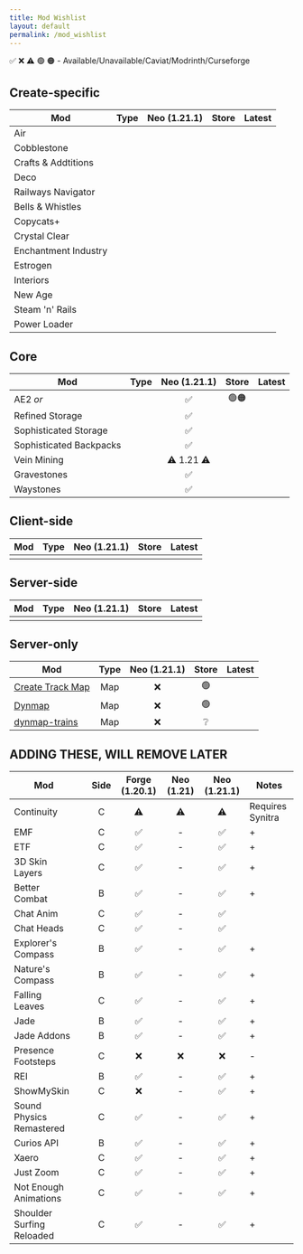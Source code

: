 ```yaml
---
title: Mod Wishlist
layout: default
permalink: /mod_wishlist
---
```

✅ ❌ ⚠️ 🟢 🟠 - Available/Unavailable/Caviat/Modrinth/Curseforge

## Create-specific

| Mod                  | Type | Neo (1.21.1) | Store | Latest |
| -------------------- | :--: | :----------: | :---: | :----: |
| Air                  |      |              |       |        |
| Cobblestone          |      |              |       |        |
| Crafts & Addtitions  |      |              |       |        |
| Deco                 |      |              |       |        |
| Railways Navigator   |      |              |       |        |
| Bells & Whistles     |      |              |       |        |
| Copycats+            |      |              |       |        |
| Crystal Clear        |      |              |       |        |
| Enchantment Industry |      |              |       |        |
| Estrogen             |      |              |       |        |
| Interiors            |      |              |       |        |
| New Age              |      |              |       |        |
| Steam 'n' Rails      |      |              |       |        |
| Power Loader         |      |              |       |        |

## Core

| Mod                     | Type | Neo (1.21.1) | Store | Latest |
| ----------------------- | :--: | :----------: | :---: | :----: |
| AE2 *or*                |      |      ✅       | 🟢🟠  |        |
| Refined Storage         |      |      ✅       |       |        |
| Sophisticated Storage   |      |      ✅       |       |        |
| Sophisticated Backpacks |      |      ✅       |       |        |
| Vein Mining             |      |  ⚠️ 1.21 ⚠️  |       |        |
| Gravestones             |      |      ✅       |       |        |
| Waystones               |      |      ✅       |       |        |

## Client-side

| Mod | Type | Neo (1.21.1) | Store | Latest |
| --- | :--: | :----------: | :---: | :----: |
|     |      |              |       |        |

## Server-side

| Mod | Type | Neo (1.21.1) | Store | Latest |
| --- | :--: | :----------: | :---: | :----: |
|     |      |              |       |        |

## Server-only

| Mod                                                           | Type | Neo (1.21.1) | Store | Latest |
| ------------------------------------------------------------- | :--: | :----------: | :---: | :----: |
| [Create Track Map](https://modrinth.com/mod/create-track-map) | Map  |      ❌       |  🟢   |        |
| [Dynmap](https://modrinth.com/plugin/dynmap)                  | Map  |      ❌       |  🟢   |        |
| [dynmap-trains](https://github.com/Zhincore/dynmap-trains)    | Map  |      ❌       |   ❔   |        |

## ADDING THESE, WILL REMOVE LATER

| Mod                       |     | Side | Forge (1.20.1) | Neo (1.21) | Neo (1.21.1) | Notes            |
| ------------------------- | --- | :--: | :------------: | :--------: | :----------: | ---------------- |
| Continuity                |     |  C   |       ⚠️       |     ⚠️     |      ⚠️      | Requires Synitra |
| EMF                       |     |  C   |       ✅        |     -      |      ✅       | +                |
| ETF                       |     |  C   |       ✅        |     -      |      ✅       | +                |
| 3D Skin Layers            |     |  C   |       ✅        |     -      |      ✅       | +                |
| Better Combat             |     |  B   |       ✅        |     -      |      ✅       | +                |
| Chat Anim                 |     |  C   |       ✅        |     -      |      ✅       |                  |
| Chat Heads                |     |  C   |       ✅        |     -      |      ✅       |                  |
| Explorer's Compass        |     |  B   |       ✅        |     -      |      ✅       | +                |
| Nature's Compass          |     |  B   |       ✅        |     -      |      ✅       | +                |
| Falling Leaves            |     |  C   |       ✅        |     -      |      ✅       | +                |
| Jade                      |     |  B   |       ✅        |     -      |      ✅       | +                |
| Jade Addons               |     |  B   |       ✅        |     -      |      ✅       | +                |
| Presence Footsteps        |     |  C   |       ❌        |     ❌      |      ❌       | -                |
| REI                       |     |  B   |       ✅        |     -      |      ✅       | +                |
| ShowMySkin                |     |  C   |       ❌        |     -      |      ✅       | +                |
| Sound Physics Remastered  |     |  C   |       ✅        |     -      |      ✅       | +                |
| Curios API                |     |  B   |       ✅        |     -      |      ✅       | +                |
| Xaero                     |     |  C   |       ✅        |     -      |      ✅       | +                |
| Just Zoom                 |     |  C   |       ✅        |     -      |      ✅       | +                |
| Not Enough Animations     |     |  C   |       ✅        |     -      |      ✅       | +                |
| Shoulder Surfing Reloaded |     |  C   |       ✅        |     -      |      ✅       | +                |
